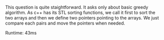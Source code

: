This question is quite staightforward. It asks only about basic greedy algorithm. As c++ has its STL sorting functions, we call it first to sort the two arrays and then we define two pointers pointing to the arrays. We just compare each pairs and move the pointers when needed.

Runtime: 43ms

